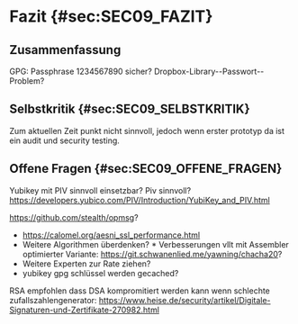 # Fazit {#sec:SEC09_FAZIT}

## Zusammenfassung

GPG: Passphrase 1234567890 sicher?
Dropbox-Library--Passwort--Problem?

## Selbstkritik {#sec:SEC09_SELBSTKRITIK}

Zum aktuellen Zeit punkt nicht sinnvoll, jedoch wenn erster prototyp da ist ein
audit und security testing.

## Offene Fragen {#sec:SEC09_OFFENE_FRAGEN}

Yubikey mit PIV sinnvoll einsetzbar?
Piv sinnvoll? <https://developers.yubico.com/PIV/Introduction/YubiKey_and_PIV.html>

https://github.com/stealth/opmsg?
* https://calomel.org/aesni_ssl_performance.html
* Weitere Algorithmen überdenken? * Verbesserungen vllt mit Assembler
optimierter Variante: <https://git.schwanenlied.me/yawning/chacha20>? 
* Weitere Experten zur Rate ziehen?
* yubikey gpg schlüssel werden gecached?

RSA empfohlen dass DSA kompromitiert werden kann wenn schlechte
zufallszahlengenerator:
<https://www.heise.de/security/artikel/Digitale-Signaturen-und-Zertifikate-270982.html>
